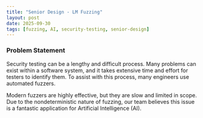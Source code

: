 ```yaml
---
title: "Senior Design - LM Fuzzing"
layout: post
date: 2025-09-30
tags: [fuzzing, AI, security-testing, senior-design]
---
```


### Problem Statement
Security testing can be a lengthy and difficult process. Many problems can exist within a software system, and it takes extensive time and effort for testers to identify them. To assist with this process, many engineers use automated fuzzers.

Modern fuzzers are highly effective, but they are slow and limited in scope. Due to the nondeterministic nature of fuzzing, our team believes this issue is a fantastic application for Artificial Intelligence (AI).
